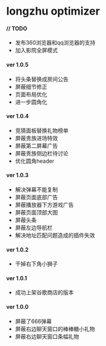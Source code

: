 longzhu optimizer
========

#### // TODO ####
*   发布360浏览器和qq浏览器的支持
*   加入影院全屏模式


#### ver 1.0.5 ####
*   将头条替换成房间公告
*   屏蔽细节修正
*   页面布局优化
*   进一步圆角化


#### ver 1.0.4 ####
*   竞猜面板替换礼物榜单
*   屏蔽贵族进场特效
*   屏蔽第二屏幕广告
*   屏蔽贵族侧边栏待讨论
*   优化圆角header


#### ver 1.0.3 ####
*   解决弹幕不能复制
*   屏蔽页面底部广告
*   屏蔽播放器下方游戏广告
*   屏蔽页面顶部大图
*   屏蔽头条
*   屏蔽左边导航栏
*   解决地址匹配问题造成的插件失效


#### ver 1.0.2 ####
*   干掉右下角小狮子



#### ver 1.0.1 ####
*   成功上架谷歌商店的版本


#### ver 1.0.0 ####

*   屏蔽了666弹幕
*   屏蔽右边聊天窗口的棒棒糖小礼物
*   屏蔽右边聊天窗口条幅礼物